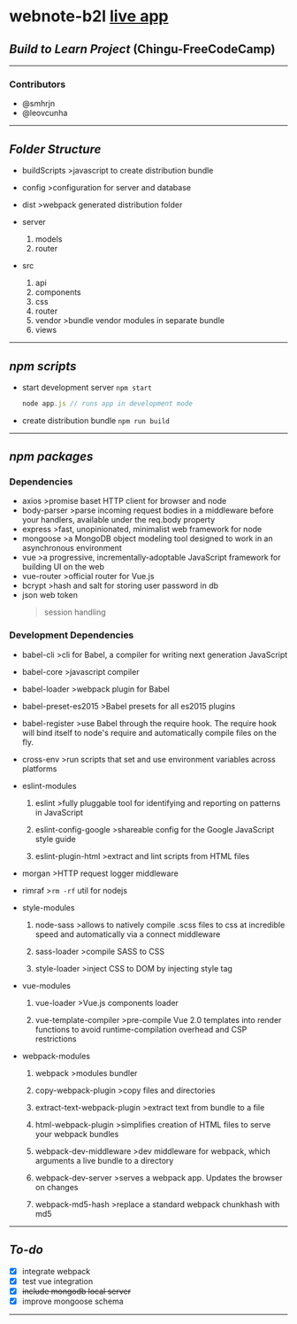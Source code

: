 # webnote-b2l [live app](https://web-notes.herokuapp.com)

## _**Build to Learn Project**_ (Chingu-FreeCodeCamp)

___

### Contributors

* @smhrjn
* @leovcunha

___

## _Folder Structure_

* buildScripts
		>javascript to create distribution bundle
* config
		>configuration for server and database
* dist
		>webpack generated distribution folder
* server

	1. models
	1. router

* src

	1. api
	1. components
	1. css
	1. router
	1. vendor
				>bundle vendor modules in separate bundle
	1. views

___

## _npm scripts_

* start development server `npm start`
	```javascript
	node app.js // runs app in development mode
	```
* create distribution bundle `npm run build`

___

## _npm packages_

### Dependencies

* axios
		>promise baset HTTP client for browser and node
* body-parser
		>parse incoming request bodies in a middleware before your handlers, available under the req.body property
* express
		>fast, unopinionated, minimalist web framework for node
* mongoose
		>a MongoDB object modeling tool designed to work in an asynchronous environment
* vue
		>a progressive, incrementally-adoptable JavaScript framework for building UI on the web
* vue-router
		>official router for Vue.js
* bcrypt
		>hash and salt for storing user password in db
* json web token
    >session handling

### Development Dependencies

* babel-cli
		>cli for Babel, a compiler for writing next generation JavaScript
* babel-core
		>javascript compiler
* babel-loader
		>webpack plugin for Babel
* babel-preset-es2015
		>Babel presets for all es2015 plugins
* babel-register
		>use Babel through the require hook. The require hook will bind itself to node's require and automatically compile files on the fly.
* cross-env
		>run scripts that set and use environment variables across platforms

* eslint-modules
	1. eslint
				>fully pluggable tool for identifying and reporting on patterns in JavaScript

	1. eslint-config-google
				>shareable config for the Google JavaScript style guide

	1. eslint-plugin-html
				>extract and lint scripts from HTML files

* morgan
		>HTTP request logger middleware
* rimraf
		>`rm -rf` util for nodejs
* style-modules
	1. node-sass
				>allows to natively compile .scss files to css at incredible speed and automatically via a connect middleware

	1. sass-loader
				>compile SASS to CSS

	1. style-loader
				>inject CSS to DOM by injecting style tag

* vue-modules
	1. vue-loader
				>Vue.js components loader

	1. vue-template-compiler
				>pre-compile Vue 2.0 templates into render functions to avoid runtime-compilation overhead and CSP restrictions

* webpack-modules
	1. webpack
				>modules bundler

	1. copy-webpack-plugin
				>copy files and directories

	1. extract-text-webpack-plugin
				>extract text from bundle to a file

	1. html-webpack-plugin
				>simplifies creation of HTML files to serve your webpack bundles

	1. webpack-dev-middleware
				>dev middleware for webpack, which arguments a live bundle to a directory

	1. webpack-dev-server
				>serves a webpack app. Updates the browser on changes

	1. webpack-md5-hash
				>replace a standard webpack chunkhash with md5
___

## _To-do_

* [x] integrate webpack
* [x] test vue integration
* [x] ~~include mongodb local server~~
* [x] improve mongoose schema

___
